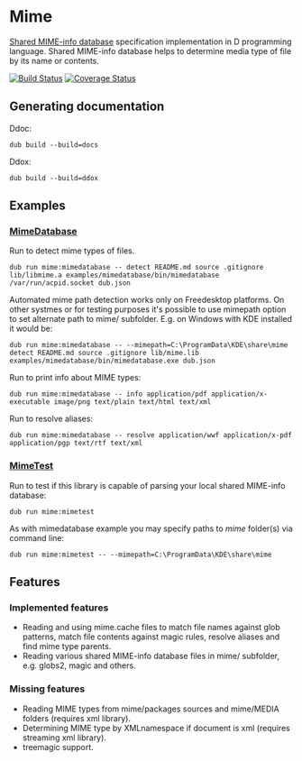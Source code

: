 # Mime

[Shared MIME-info database](http://standards.freedesktop.org/shared-mime-info-spec/shared-mime-info-spec-latest.html) specification implementation in D programming language. Shared MIME-info database helps to determine media type of file by its name or contents.

[![Build Status](https://travis-ci.org/MyLittleRobo/mime.svg?branch=master)](https://travis-ci.org/MyLittleRobo/mime) [![Coverage Status](https://coveralls.io/repos/github/MyLittleRobo/mime/badge.svg?branch=master)](https://coveralls.io/github/MyLittleRobo/mime?branch=master)

## Generating documentation

Ddoc:

    dub build --build=docs
    
Ddox:

    dub build --build=ddox

## Examples
    
### [MimeDatabase](examples/mimedatabase/source/app.d)

Run to detect mime types of files.

    dub run mime:mimedatabase -- detect README.md source .gitignore lib/libmime.a examples/mimedatabase/bin/mimedatabase /var/run/acpid.socket dub.json
    
Automated mime path detection works only on Freedesktop platforms. On other systmes or for testing purposes it's possible to use mimepath option to set alternate path to mime/ subfolder. E.g. on Windows with KDE installed it would be:

    dub run mime:mimedatabase -- --mimepath=C:\ProgramData\KDE\share\mime detect README.md source .gitignore lib/mime.lib examples/mimedatabase/bin/mimedatabase.exe dub.json
    
Run to print info about MIME types:

    dub run mime:mimedatabase -- info application/pdf application/x-executable image/png text/plain text/html text/xml

Run to resolve aliases:

    dub run mime:mimedatabase -- resolve application/wwf application/x-pdf application/pgp text/rtf text/xml
    
### [MimeTest](examples/mimetest/source/app.d)

Run to test if this library is capable of parsing your local shared MIME-info database:

    dub run mime:mimetest
    
As with mimedatabase example you may specify paths to *mime* folder(s) via command line:

    dub run mime:mimetest -- --mimepath=C:\ProgramData\KDE\share\mime
    
## Features

### Implemented features

* Reading and using mime.cache files to match file names against glob patterns, match file contents against magic rules, resolve aliases and find mime type parents.
* Reading various shared MIME-info database files in mime/ subfolder, e.g. globs2, magic and others.

### Missing features

* Reading MIME types from mime/packages sources and mime/MEDIA folders (requires xml library).
* Determining MIME type by XMLnamespace if document is xml (requires streaming xml library).
* treemagic support.
